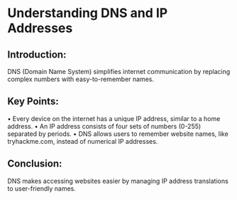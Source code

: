 # Understanding DNS and IP Addresses 

## Introduction: 
DNS (Domain Name System) simplifies internet communication by replacing complex numbers with easy-to-remember names. 

## Key Points: 
• Every device on the internet has a unique IP address, similar to a home address. 
• An IP address consists of four sets of numbers (0-255) separated by periods. 
• DNS allows users to remember website names, like tryhackme.com, instead of numerical IP addresses. 

## Conclusion: 
DNS makes accessing websites easier by managing IP address translations to user-friendly names.